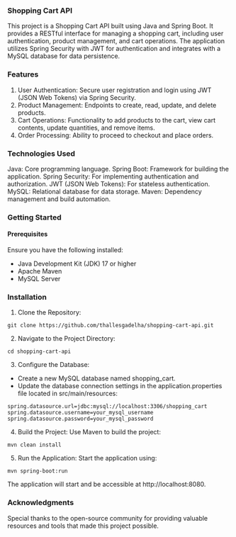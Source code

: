 ### Shopping Cart API
This project is a Shopping Cart API built using Java and Spring Boot. It provides a RESTful interface for managing a shopping cart, including user authentication, product management, and cart operations. The application utilizes Spring Security with JWT for authentication and integrates with a MySQL database for data persistence.

### Features
1. User Authentication: Secure user registration and login using JWT (JSON Web Tokens) via Spring Security.
2. Product Management: Endpoints to create, read, update, and delete products.
3. Cart Operations: Functionality to add products to the cart, view cart contents, update quantities, and remove items.
4. Order Processing: Ability to proceed to checkout and place orders.

### Technologies Used
Java: Core programming language.
Spring Boot: Framework for building the application.
Spring Security: For implementing authentication and authorization.
JWT (JSON Web Tokens): For stateless authentication.
MySQL: Relational database for data storage.
Maven: Dependency management and build automation.

### Getting Started
#### Prerequisites
Ensure you have the following installed:
- Java Development Kit (JDK) 17 or higher
- Apache Maven
- MySQL Server

### Installation
1. Clone the Repository:
```
git clone https://github.com/thallesgadelha/shopping-cart-api.git
```

2. Navigate to the Project Directory:
```
cd shopping-cart-api
```

3. Configure the Database:
- Create a new MySQL database named shopping_cart.
- Update the database connection settings in the application.properties file located in src/main/resources:
```
spring.datasource.url=jdbc:mysql://localhost:3306/shopping_cart
spring.datasource.username=your_mysql_username
spring.datasource.password=your_mysql_password
```

4. Build the Project:
Use Maven to build the project:
```
mvn clean install
```

5. Run the Application:
Start the application using:
```
mvn spring-boot:run
```

The application will start and be accessible at http://localhost:8080.

### Acknowledgments
Special thanks to the open-source community for providing valuable resources and tools that made this project possible.
